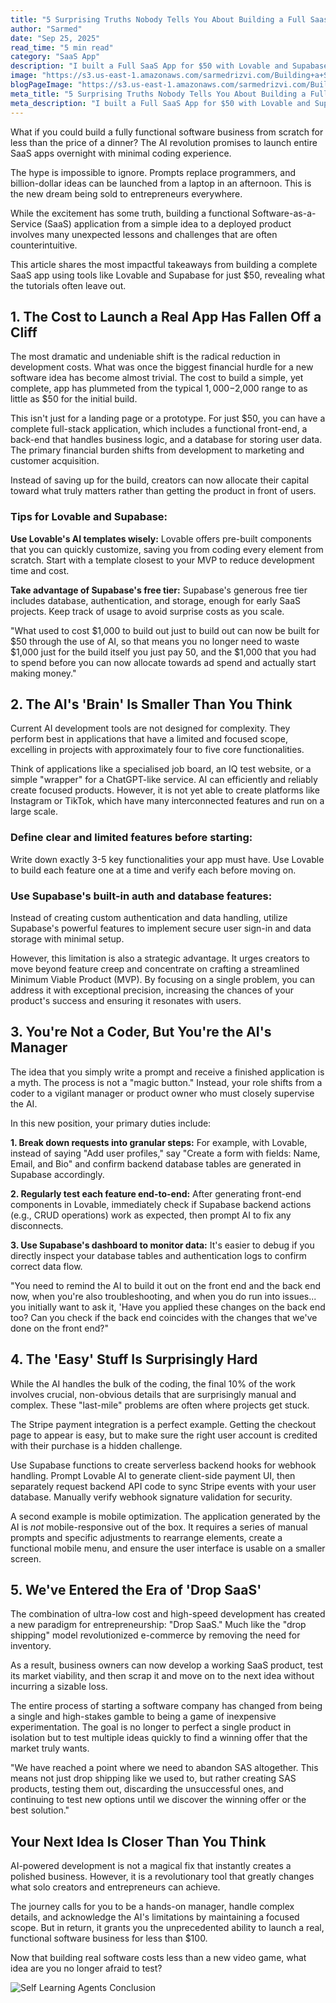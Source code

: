 ```yaml
---
title: "5 Surprising Truths Nobody Tells You About Building a Full Saas App"
author: "Sarmed"
date: "Sep 25, 2025"
read_time: "5 min read"
category: "SaaS App"
description: "I built a Full SaaS App for $50 with Lovable and Supabase. Discover 5 surprising truths about building a complete SaaS application and the era of 'Drop SaaS' entrepreneurship."
image: "https://s3.us-east-1.amazonaws.com/sarmedrizvi.com/Building+a+SaaS+app+with+Lovable+and+Supabase+2.jpg"
blogPageImage: "https://s3.us-east-1.amazonaws.com/sarmedrizvi.com/Building+a+SaaS+app+with+Lovable+and+Supabase-landscape.jpg"
meta_title: "5 Surprising Truths Nobody Tells You About Building a Full Saas App"
meta_description: "I built a Full SaaS App for $50 with Lovable and Supabase. Discover 5 surprising truths about building a complete SaaS application and the era of 'Drop SaaS' entrepreneurship."
---
```



What if you could build a fully functional software business from scratch for less than the price of a dinner? The AI revolution promises to launch entire SaaS apps overnight with minimal coding experience.

The hype is impossible to ignore. Prompts replace programmers, and billion-dollar ideas can be launched from a laptop in an afternoon. This is the new dream being sold to entrepreneurs everywhere.

While the excitement has some truth, building a functional Software-as-a-Service (SaaS) application from a simple idea to a deployed product involves many unexpected lessons and challenges that are often counterintuitive.

This article shares the most impactful takeaways from building a complete SaaS app using tools like Lovable and Supabase for just $50, revealing what the tutorials often leave out.

## **1. The Cost to Launch a Real App Has Fallen Off a Cliff**

The most dramatic and undeniable shift is the radical reduction in development costs. What was once the biggest financial hurdle for a new software idea has become almost trivial. The cost to build a simple, yet complete, app has plummeted from the typical $1,000-$2,000 range to as little as $50 for the initial build.

This isn't just for a landing page or a prototype. For just $50, you can have a complete full-stack application, which includes a functional front-end, a back-end that handles business logic, and a database for storing user data. The primary financial burden shifts from development to marketing and customer acquisition.

Instead of saving up for the build, creators can now allocate their capital toward what truly matters rather than getting the product in front of users.

### **Tips for Lovable and Supabase:**

**Use Lovable's AI templates wisely:** Lovable offers pre-built components that you can quickly customize, saving you from coding every element from scratch. Start with a template closest to your MVP to reduce development time and cost.

**Take advantage of Supabase's free tier:** Supabase's generous free tier includes database, authentication, and storage, enough for early SaaS projects. Keep track of usage to avoid surprise costs as you scale.

"What used to cost $1,000 to build out just to build out can now be built for $50 through the use of AI, so that means you no longer need to waste $1,000 just for the build itself you just pay 50, and the $1,000 that you had to spend before you can now allocate towards ad spend and actually start making money."

## **2. The AI's 'Brain' Is Smaller Than You Think**

Current AI development tools are not designed for complexity. They perform best in applications that have a limited and focused scope, excelling in projects with approximately four to five core functionalities.

Think of applications like a specialised job board, an IQ test website, or a simple "wrapper" for a ChatGPT-like service. AI can efficiently and reliably create focused products. However, it is not yet able to create platforms like Instagram or TikTok, which have many interconnected features and run on a large scale.

### **Define clear and limited features before starting:**

Write down exactly 3-5 key functionalities your app must have. Use Lovable to build each feature one at a time and verify each before moving on.

### **Use Supabase's built-in auth and database features:**

Instead of creating custom authentication and data handling, utilize Supabase's powerful features to implement secure user sign-in and data storage with minimal setup.

However, this limitation is also a strategic advantage. It urges creators to move beyond feature creep and concentrate on crafting a streamlined Minimum Viable Product (MVP). By focusing on a single problem, you can address it with exceptional precision, increasing the chances of your product's success and ensuring it resonates with users.

## **3. You're Not a Coder, But You're the AI's Manager**

The idea that you simply write a prompt and receive a finished application is a myth. The process is not a "magic button." Instead, your role shifts from a coder to a vigilant manager or product owner who must closely supervise the AI.

In this new position, your primary duties include:

**1. Break down requests into granular steps:** For example, with Lovable, instead of saying "Add user profiles," say "Create a form with fields: Name, Email, and Bio" and confirm backend database tables are generated in Supabase accordingly.

**2. Regularly test each feature end-to-end:** After generating front-end components in Lovable, immediately check if Supabase backend actions (e.g., CRUD operations) work as expected, then prompt AI to fix any disconnects.

**3. Use Supabase's dashboard to monitor data:** It's easier to debug if you directly inspect your database tables and authentication logs to confirm correct data flow.

"You need to remind the AI to build it out on the front end and the back end now, when you're also troubleshooting, and when you do run into issues... you initially want to ask it, 'Have you applied these changes on the back end too? Can you check if the back end coincides with the changes that we've done on the front end?"

## **4. The 'Easy' Stuff Is Surprisingly Hard**

While the AI handles the bulk of the coding, the final 10% of the work involves crucial, non-obvious details that are surprisingly manual and complex. These "last-mile" problems are often where projects get stuck.

The Stripe payment integration is a perfect example. Getting the checkout page to appear is easy, but to make sure the right user account is credited with their purchase is a hidden challenge.

Use Supabase functions to create serverless backend hooks for webhook handling. Prompt Lovable AI to generate client-side payment UI, then separately request backend API code to sync Stripe events with your user database. Manually verify webhook signature validation for security.

A second example is mobile optimization. The application generated by the AI is *not* mobile-responsive out of the box. It requires a series of manual prompts and specific adjustments to rearrange elements, create a functional mobile menu, and ensure the user interface is usable on a smaller screen.

## **5. We've Entered the Era of 'Drop SaaS'**

The combination of ultra-low cost and high-speed development has created a new paradigm for entrepreneurship: "Drop SaaS." Much like the "drop shipping" model revolutionized e-commerce by removing the need for inventory.

As a result, business owners can now develop a working SaaS product, test its market viability, and then scrap it and move on to the next idea without incurring a sizable loss.

The entire process of starting a software company has changed from being a single and high-stakes gamble to being a game of inexpensive experimentation. The goal is no longer to perfect a single product in isolation but to test multiple ideas quickly to find a winning offer that the market truly wants.

"We have reached a point where we need to abandon SAS altogether. This means not just drop shipping like we used to, but rather creating SAS products, testing them out, discarding the unsuccessful ones, and continuing to test new options until we discover the winning offer or the best solution."

## **Your Next Idea Is Closer Than You Think**

AI-powered development is not a magical fix that instantly creates a polished business. However, it is a revolutionary tool that greatly changes what solo creators and entrepreneurs can achieve.

The journey calls for you to be a hands-on manager, handle complex details, and acknowledge the AI's limitations by maintaining a focused scope. But in return, it grants you the unprecedented ability to launch a real, functional software business for less than $100.

Now that building real software costs less than a new video game, what idea are you no longer afraid to test?
&nbsp;

![Self Learning Agents Conclusion](https://s3.us-east-1.amazonaws.com/sarmedrizvi.com/Self+learning+agents+conclusion.png)

&nbsp;